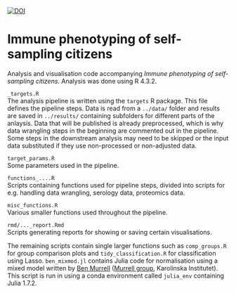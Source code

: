 [![DOI](https://zenodo.org/badge/DOI/10.5281/zenodo.15356855.svg)](https://doi.org/10.5281/zenodo.15356855)

# Immune phenotyping of self-sampling citizens

Analysis and visualisation code accompanying *Immune phenotyping of self-sampling citizens*. Analysis was done using R 4.3.2.

`_targets.R`  
The analysis pipeline is written using the `targets` R package. This file defines the pipeline steps. Data is read from a `../data/` folder and results are saved in `../results/` containing subfolders for different parts of the anlaysis. Data that will be published is already preprocessed, which is why data wrangling steps in the beginning are commented out in the pipeline. Some steps in the downstream analysis may need to be skipped or the input data substituted if they use non-processed or non-adjusted data.

`target_params.R`  
Some parameters used in the pipeline.

`functions_....R`  
Scripts containing functions used for pipeline steps, divided into scripts for e.g. handling data wrangling, serology data, proteomics data.

`misc_functions.R`  
Various smaller functions used throughout the pipeline.

`rmd/..._report.Rmd`  
Scripts generating reports for showing or saving certain visualisations.

The remaining scripts contain single larger functions such as `comp_groups.R` for group comparison plots and `tidy_classification.R` for classification using Lasso. `ben_mixmod.jl` contains Julia code for normalisation using a mixed model written by [Ben Murrell](https://github.com/murrellb) ([Murrell group](https://github.com/MurrellGroup), Karolinska Institutet). This script is run in using a conda environment called `julia_env` containing Julia 1.7.2. 
